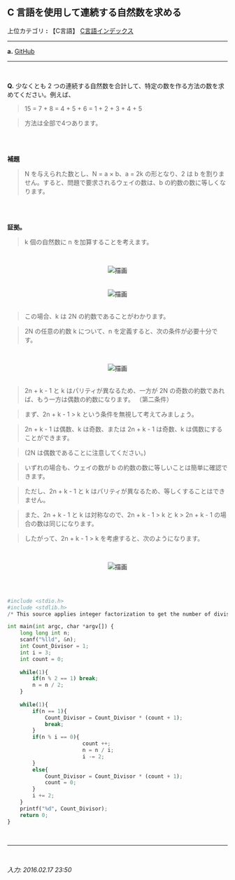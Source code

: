 ## **C 言語を使用して連続する自然数を求める**

上位カテゴリ **:** 【C言語】 [C言語インデックス](https://jb243.github.io/pages/5802)

---

**a.** [GitHub](https://github.com/JB243/nate9389/blob/main/C/Continuous%20Summation%20to%20Make%20a%20Specific%20Number)

---

<br>

**Q.** 少なくとも 2 つの連続する自然数を合計して、特定の数を作る方法の数を求めてください。例えば、

> 15 = 7 + 8 = 4 + 5 + 6 = 1 + 2 + 3 + 4 + 5

> 方法は全部で4つあります。

<br>

<br>

**補題**

> N を与えられた数とし、N = a × b、a = 2k の形となり、2 は b を割りません。すると、問題で要求されるウェイの数は、b の約数の数に等しくなります。

<br>

<br>

**証拠。**

> k 個の自然数に n を加算することを考えます。

<br><center><img src="https://img1.daumcdn.net/thumb/R1280x0/?scode=mtistory2&fname=https://blog.kakaocdn.net/dn/9j26w/btrOmVP6NGs/QwIJlkZFk63f3KQcU3ZoA1/img. png" alt="描画" /></center><br>
<br><center><img src="https://img1.daumcdn.net/thumb/R1280x0/?scode=mtistory2&fname=https://blog.kakaocdn.net/dn/bD49Nv/btrOlVQLULD/jVK9DGA2C7eB6TMHeyvL40/img. png" alt="描画" /></center><br>

> この場合、k は 2N の約数であることがわかります。

> 2N の任意の約数 k について、n を定義すると、次の条件が必要十分です。

<br><center><img src="https://img1.daumcdn.net/thumb/R1280x0/?scode=mtistory2&fname=https://blog.kakaocdn.net/dn/sK3Ft/btrOlVQLUQD/c59LOBfrWQTHsucX2pbpxk/img. png" alt="描画" /></center><br>

> 2n + k - 1 と k はパリティが異なるため、一方が 2N の奇数の約数であれば、もう一方は偶数の約数になります。 （第二条件）

> まず、2n + k - 1 > k という条件を無視して考えてみましょう。

> 2n + k - 1 は偶数、k は奇数、または 2n + k - 1 は奇数、k は偶数にすることができます。

> (2N は偶数であることに注意してください。)

> いずれの場合も、ウェイの数が b の約数の数に等しいことは簡単に確認できます。

> ただし、2n + k - 1 と k はパリティが異なるため、等しくすることはできません。

> また、2n + k - 1 と k は対称なので、2n + k - 1 > k と k > 2n + k - 1 の場合の数は同じになります。

> したがって、2n + k - 1 > k を考慮すると、次のようになります。

<br><center><img src="https://img1.daumcdn.net/thumb/R1280x0/?scode=mtistory2&fname=https://blog.kakaocdn.net/dn/pqlk9/btrOncc8UJi/1EKVKRJJul2G0v8eAHFACk/img. png" alt="描画" /></center><br>

<br>

```python
#include <stdio.h>
#include <stdlib.h>
/* This source applies integer factorization to get the number of divisors of a certain number */

int main(int argc, char *argv[]) {
	long long int n;
	scanf("%lld", &n);
	int Count_Divisor = 1;
	int i = 3;
	int count = 0;
    
	while(1){
		if(n % 2 == 1) break;
		n = n / 2;
	}
    
	while(1){
		if(n == 1){
			Count_Divisor = Count_Divisor * (count + 1);
			break;
		}
		if(n % i == 0){
                        count ++;
                        n = n / i;
                        i -= 2;
		}
		else{
			Count_Divisor = Count_Divisor * (count + 1);
			count = 0;
		}
		i += 2;
	}
	printf("%d", Count_Divisor);
	return 0;
}
```

<br>

---

<br>

*入力: 2016.02.17 23:50*
